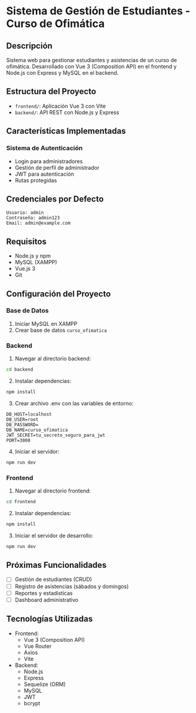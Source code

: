 # Sistema de Gestión de Estudiantes - Curso de Ofimática

## Descripción
Sistema web para gestionar estudiantes y asistencias de un curso de ofimática. Desarrollado con Vue 3 (Composition API) en el frontend y Node.js con Express y MySQL en el backend.

## Estructura del Proyecto
- `frontend/`: Aplicación Vue 3 con Vite
- `backend/`: API REST con Node.js y Express

## Características Implementadas

### Sistema de Autenticación
- Login para administradores
- Gestión de perfil de administrador
- JWT para autenticación
- Rutas protegidas

## Credenciales por Defecto
```
Usuario: admin
Contraseña: admin123
Email: admin@example.com
```

## Requisitos
- Node.js y npm
- MySQL (XAMPP)
- Vue.js 3
- Git

## Configuración del Proyecto

### Base de Datos
1. Iniciar MySQL en XAMPP
2. Crear base de datos `curso_ofimatica`

### Backend
1. Navegar al directorio backend:
```bash
cd backend
```

2. Instalar dependencias:
```bash
npm install
```

3. Crear archivo .env con las variables de entorno:
```
DB_HOST=localhost
DB_USER=root
DB_PASSWORD=
DB_NAME=curso_ofimatica
JWT_SECRET=tu_secreto_seguro_para_jwt
PORT=3000
```

4. Iniciar el servidor:
```bash
npm run dev
```

### Frontend
1. Navegar al directorio frontend:
```bash
cd frontend
```

2. Instalar dependencias:
```bash
npm install
```

3. Iniciar el servidor de desarrollo:
```bash
npm run dev
```

## Próximas Funcionalidades
- [ ] Gestión de estudiantes (CRUD)
- [ ] Registro de asistencias (sábados y domingos)
- [ ] Reportes y estadísticas
- [ ] Dashboard administrativo

## Tecnologías Utilizadas
- Frontend:
  - Vue 3 (Composition API)
  - Vue Router
  - Axios
  - Vite
- Backend:
  - Node.js
  - Express
  - Sequelize (ORM)
  - MySQL
  - JWT
  - bcrypt
